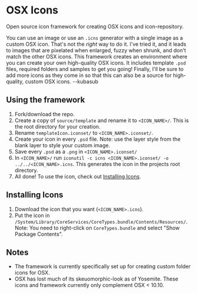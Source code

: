 # OSX Icons #

Open source icon framework for creating OSX icons and icon-repository.

You can use an image or use an `.icns` generator with a single image as a custom OSX icon. That's not the *right* way to do it. I've tried it, and it leads to images that are pixelated when enlarged, fuzzy when shrunk, and don't match the other OSX icons. This framework creates an environment where you can create your own high-quality OSX icons. It includes template `.psd` files, required folders and samples to get you going! Finally, I'll be sure to add more icons as they come in so that this can also be a source for high-quality, custom OSX icons.
--kubasub

## Using the framework ##
1. Fork/download the repo.
1. Create a copy of `source/template` and rename it to `<ICON_NAME>/`. This is the root directory for your creation.
2. Rename `templateIcon.iconset/` to `<ICON_NAME>.iconset/`.
3. Create your icon in every `.psd` file. Note: use the layer style from the blank layer to style your custom image.
4. Save every `.psd` as a `.png` in `<ICON_NAME>.iconset/`
5. In `<ICON_NAME>/` run `iconutil -c icns <ICON_NAME>.iconset/ -o ../../<ICON_NAME>.icns`. This generates the icon in the projects root directory.
6. All done! To use the icon, check out [Installing Icons](https://github.com/kubasub/osx-icons/blob/master/README.md#installing-icons).

## Installing Icons ##
1. Download the icon that you want (`<ICON_NAME>.icns`).
2. Put the icon in `/System/Library/CoreServices/CoreTypes.bundle/Contents/Resources/`.
    Note: You need to right-click on `CoreTypes.bundle` and select "Show Package Contents".

## Notes ##
- The framework is currently specifically set up for creating custom folder icons for OSX.
- OSX has lost much of its skeuomorphic-look as of Yosemite. These icons and framework currently only complement OSX < 10.10.
